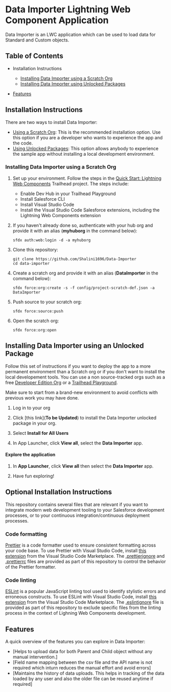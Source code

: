 # Data Importer Lightning Web Component Application

Data Importer is an LWC application which can be used to load data for Standard and Custom objects.

## Table of Contents

-   Installation Instructions

    -   [Installing Data Importer using a Scratch Org](#installing-data-importer-using-a-scratch-org)
    -   [Installing Data Importer using Unlocked Packages](#installing-data-importer-using-unlocked-packages)
-   [Features](#features)

## Installation Instructions

There are two ways to install Data Importer:

-   [Using a Scratch Org](#installing-data-importer-using-a-scratch-org): This is the recommended installation option. Use this option if you are a developer who wants to experience the app and the code.
-   [Using Unlocked Packages](#installing-data-importer-using-unlocked-packages): This option allows anybody to experience the sample app without installing a local development environment.

### Installing Data Importer using a Scratch Org

1. Set up your environment. Follow the steps in the [Quick Start: Lightning Web Components](https://trailhead.salesforce.com/content/learn/projects/quick-start-lightning-web-components/) Trailhead project. The steps include:

    - Enable Dev Hub in your Trailhead Playground
    - Install Salesforce CLI
    - Install Visual Studio Code
    - Install the Visual Studio Code Salesforce extensions, including the Lightning Web Components extension

1. If you haven't already done so, authenticate with your hub org and provide it with an alias (**myhuborg** in the command below):

    ```
    sfdx auth:web:login -d -a myhuborg
    ```

1. Clone this repository:

    ```
    git clone https://github.com/Shalini1696/Data-Importer
    cd data-importer
    ```

1. Create a scratch org and provide it with an alias (**DataImporter** in the command below):

    ```
    sfdx force:org:create -s -f config/project-scratch-def.json -a DataImporter
    ```

1. Push source to your scratch org:

    ```
    sfdx force:source:push
    ```
1. Open the scratch org:

    ```
    sfdx force:org:open
    ```

## Installing Data Importer using an Unlocked Package

Follow this set of instructions if you want to deploy the app to a more permanent environment than a Scratch org or if you don't want to install the local developement tools. You can use a non source-tracked orgs such as a free [Developer Edition Org](https://developer.salesforce.com/signup) or a [Trailhead Playground](https://trailhead.salesforce.com/).

Make sure to start from a brand-new environment to avoid conflicts with previous work you may have done.

1. Log in to your org

1. Click [this link](**To be Updated**) to install the Data Importer unlocked package in your org.

1. Select **Install for All Users**

1. In App Launcher, click **View all**, select the **Data Importer** app.

#### Explore the application

1. In **App Launcher**, click **View all** then select the **Data Importer** app.

1. Have fun exploring!

## Optional Installation Instructions

This repository contains several files that are relevant if you want to integrate modern web development tooling to your Salesforce development processes, or to your continuous integration/continuous deployment processes.

### Code formatting

[Prettier](https://prettier.io/) is a code formatter used to ensure consistent formatting across your code base. To use Prettier with Visual Studio Code, install [this extension](https://marketplace.visualstudio.com/items?itemName=esbenp.prettier-vscode) from the Visual Studio Code Marketplace. The [.prettierignore](/.prettierignore) and [.prettierrc](/.prettierrc) files are provided as part of this repository to control the behavior of the Prettier formatter.

### Code linting

[ESLint](https://eslint.org/) is a popular JavaScript linting tool used to identify stylistic errors and erroneous constructs. To use ESLint with Visual Studio Code, install [this extension](https://marketplace.visualstudio.com/items?itemName=salesforce.salesforcedx-vscode-lwc) from the Visual Studio Code Marketplace. The [.eslintignore](/.eslintignore) file is provided as part of this repository to exclude specific files from the linting process in the context of Lighning Web Components development.

## Features

A quick overview of the features you can explore in Data Importer:

-   [Helps to upload data for both Parent and Child object without any manual intervention.]
-   [Field name mapping between the csv file and the API name is not required which inturn reduces the manual effort and avoid errors]
-   [Maintains the history of data uploads. This helps in tracking of the data loaded by any user and also the older file can be reused anytime if required]
